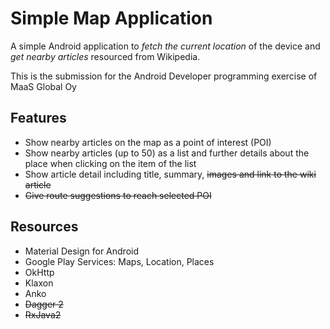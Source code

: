 # Simple Map Application
A simple Android application to *fetch the current location* of the device and *get nearby articles* resourced from Wikipedia.

This is the submission for the Android Developer programming exercise of MaaS Global Oy

## Features
- Show nearby articles on the map as a point of interest (POI)
- Show nearby articles (up to 50) as a list and further details about the place when clicking on the item of the list
- Show article detail including title, summary, ~~images and link to the wiki article~~
- ~~Give route suggestions to reach selected POI~~

## Resources
- Material Design for Android
- Google Play Services: Maps, Location, Places
- OkHttp
- Klaxon
- Anko
- ~~Dagger 2~~
- ~~RxJava2~~